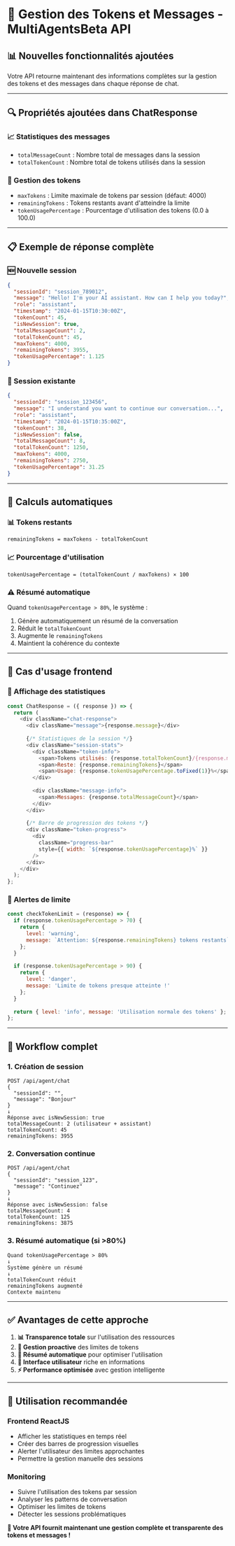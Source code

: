 # 🎯 Gestion des Tokens et Messages - MultiAgentsBeta API

## 📊 Nouvelles fonctionnalités ajoutées

Votre API retourne maintenant des informations complètes sur la gestion des tokens et des messages dans chaque réponse de chat.

---

## 🔍 Propriétés ajoutées dans ChatResponse

### **📈 Statistiques des messages**
- `totalMessageCount` : Nombre total de messages dans la session
- `totalTokenCount` : Nombre total de tokens utilisés dans la session

### **🎯 Gestion des tokens**
- `maxTokens` : Limite maximale de tokens par session (défaut: 4000)
- `remainingTokens` : Tokens restants avant d'atteindre la limite
- `tokenUsagePercentage` : Pourcentage d'utilisation des tokens (0.0 à 100.0)

---

## 📋 Exemple de réponse complète

### **🆕 Nouvelle session**
```json
{
  "sessionId": "session_789012",
  "message": "Hello! I'm your AI assistant. How can I help you today?",
  "role": "assistant",
  "timestamp": "2024-01-15T10:30:00Z",
  "tokenCount": 45,
  "isNewSession": true,
  "totalMessageCount": 2,
  "totalTokenCount": 45,
  "maxTokens": 4000,
  "remainingTokens": 3955,
  "tokenUsagePercentage": 1.125
}
```

### **🔄 Session existante**
```json
{
  "sessionId": "session_123456",
  "message": "I understand you want to continue our conversation...",
  "role": "assistant",
  "timestamp": "2024-01-15T10:35:00Z",
  "tokenCount": 38,
  "isNewSession": false,
  "totalMessageCount": 8,
  "totalTokenCount": 1250,
  "maxTokens": 4000,
  "remainingTokens": 2750,
  "tokenUsagePercentage": 31.25
}
```

---

## 🧮 Calculs automatiques

### **📊 Tokens restants**
```
remainingTokens = maxTokens - totalTokenCount
```

### **📈 Pourcentage d'utilisation**
```
tokenUsagePercentage = (totalTokenCount / maxTokens) × 100
```

### **⚠️ Résumé automatique**
Quand `tokenUsagePercentage > 80%`, le système :
1. Génère automatiquement un résumé de la conversation
2. Réduit le `totalTokenCount`
3. Augmente le `remainingTokens`
4. Maintient la cohérence du contexte

---

## 🎨 Cas d'usage frontend

### **📱 Affichage des statistiques**
```javascript
const ChatResponse = ({ response }) => {
  return (
    <div className="chat-response">
      <div className="message">{response.message}</div>
      
      {/* Statistiques de la session */}
      <div className="session-stats">
        <div className="token-info">
          <span>Tokens utilisés: {response.totalTokenCount}/{response.maxTokens}</span>
          <span>Reste: {response.remainingTokens}</span>
          <span>Usage: {response.tokenUsagePercentage.toFixed(1)}%</span>
        </div>
        
        <div className="message-info">
          <span>Messages: {response.totalMessageCount}</span>
        </div>
      </div>
      
      {/* Barre de progression des tokens */}
      <div className="token-progress">
        <div 
          className="progress-bar" 
          style={{ width: `${response.tokenUsagePercentage}%` }}
        />
      </div>
    </div>
  );
};
```

### **🚨 Alertes de limite**
```javascript
const checkTokenLimit = (response) => {
  if (response.tokenUsagePercentage > 70) {
    return {
      level: 'warning',
      message: `Attention: ${response.remainingTokens} tokens restants`
    };
  }
  
  if (response.tokenUsagePercentage > 90) {
    return {
      level: 'danger',
      message: 'Limite de tokens presque atteinte !'
    };
  }
  
  return { level: 'info', message: 'Utilisation normale des tokens' };
};
```

---

## 🔄 Workflow complet

### **1. Création de session**
```
POST /api/agent/chat
{
  "sessionId": "",
  "message": "Bonjour"
}
↓
Réponse avec isNewSession: true
totalMessageCount: 2 (utilisateur + assistant)
totalTokenCount: 45
remainingTokens: 3955
```

### **2. Conversation continue**
```
POST /api/agent/chat
{
  "sessionId": "session_123",
  "message": "Continuez"
}
↓
Réponse avec isNewSession: false
totalMessageCount: 4
totalTokenCount: 125
remainingTokens: 3875
```

### **3. Résumé automatique (si >80%)**
```
Quand tokenUsagePercentage > 80%
↓
Système génère un résumé
↓
totalTokenCount réduit
remainingTokens augmenté
Contexte maintenu
```

---

## ✅ Avantages de cette approche

1. **📊 Transparence totale** sur l'utilisation des ressources
2. **🎯 Gestion proactive** des limites de tokens
3. **🔄 Résumé automatique** pour optimiser l'utilisation
4. **📱 Interface utilisateur** riche en informations
5. **⚡ Performance optimisée** avec gestion intelligente

---

## 🚀 Utilisation recommandée

### **Frontend ReactJS**
- Afficher les statistiques en temps réel
- Créer des barres de progression visuelles
- Alerter l'utilisateur des limites approchantes
- Permettre la gestion manuelle des sessions

### **Monitoring**
- Suivre l'utilisation des tokens par session
- Analyser les patterns de conversation
- Optimiser les limites de tokens
- Détecter les sessions problématiques

**🎉 Votre API fournit maintenant une gestion complète et transparente des tokens et messages !**

